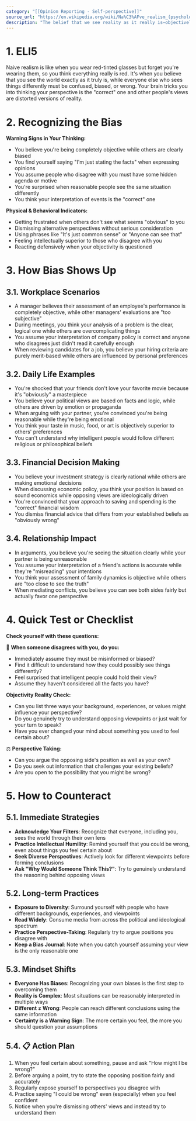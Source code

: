 ```yaml
---
category: "[[Opinion Reporting - Self-perspective]]"
source_url: "https://en.wikipedia.org/wiki/Na%C3%AFve_realism_(psychology)"
description: "The belief that we see reality as it really is—objectively and without bias"
---
```


# 1. ELI5

Naive realism is like when you wear red-tinted glasses but forget you're wearing them, so you think everything really is red. It's when you believe that you see the world exactly as it truly is, while everyone else who sees things differently must be confused, biased, or wrong. Your brain tricks you into thinking your perspective is the "correct" one and other people's views are distorted versions of reality.

# 2. Recognizing the Bias

**Warning Signs in Your Thinking:**
- You believe you're being completely objective while others are clearly biased
- You find yourself saying "I'm just stating the facts" when expressing opinions
- You assume people who disagree with you must have some hidden agenda or motive
- You're surprised when reasonable people see the same situation differently
- You think your interpretation of events is the "correct" one

**Physical & Behavioral Indicators:**
- Getting frustrated when others don't see what seems "obvious" to you
- Dismissing alternative perspectives without serious consideration
- Using phrases like "It's just common sense" or "Anyone can see that"
- Feeling intellectually superior to those who disagree with you
- Reacting defensively when your objectivity is questioned

# 3. How Bias Shows Up

## 3.1. **Workplace Scenarios**

- A manager believes their assessment of an employee's performance is completely objective, while other managers' evaluations are "too subjective"
- During meetings, you think your analysis of a problem is the clear, logical one while others are overcomplicating things
- You assume your interpretation of company policy is correct and anyone who disagrees just didn't read it carefully enough
- When reviewing candidates for a job, you believe your hiring criteria are purely merit-based while others are influenced by personal preferences

## 3.2. **Daily Life Examples**

- You're shocked that your friends don't love your favorite movie because it's "obviously" a masterpiece
- You believe your political views are based on facts and logic, while others are driven by emotion or propaganda
- When arguing with your partner, you're convinced you're being reasonable while they're being emotional
- You think your taste in music, food, or art is objectively superior to others' preferences
- You can't understand why intelligent people would follow different religious or philosophical beliefs

## 3.3. **Financial Decision Making**

- You believe your investment strategy is clearly rational while others are making emotional decisions
- When discussing economic policy, you think your position is based on sound economics while opposing views are ideologically driven
- You're convinced that your approach to saving and spending is the "correct" financial wisdom
- You dismiss financial advice that differs from your established beliefs as "obviously wrong"

## 3.4. **Relationship Impact**

- In arguments, you believe you're seeing the situation clearly while your partner is being unreasonable
- You assume your interpretation of a friend's actions is accurate while they're "misreading" your intentions
- You think your assessment of family dynamics is objective while others are "too close to see the truth"
- When mediating conflicts, you believe you can see both sides fairly but actually favor one perspective

# 4. Quick Test or Checklist

**Check yourself with these questions:**

🤔 **When someone disagrees with you, do you:**

- Immediately assume they must be misinformed or biased?
- Find it difficult to understand how they could possibly see things differently?
- Feel surprised that intelligent people could hold their view?
- Assume they haven't considered all the facts you have?

**Objectivity Reality Check:**
- Can you list three ways your background, experiences, or values might influence your perspective?
- Do you genuinely try to understand opposing viewpoints or just wait for your turn to speak?
- Have you ever changed your mind about something you used to feel certain about?

⚖️ **Perspective Taking:**

- Can you argue the opposing side's position as well as your own?
- Do you seek out information that challenges your existing beliefs?
- Are you open to the possibility that you might be wrong?

# 5. How to Counteract

## 5.1. **Immediate Strategies**

- **Acknowledge Your Filters**: Recognize that everyone, including you, sees the world through their own lens
- **Practice Intellectual Humility**: Remind yourself that you could be wrong, even about things you feel certain about
- **Seek Diverse Perspectives**: Actively look for different viewpoints before forming conclusions
- **Ask "Why Would Someone Think This?"**: Try to genuinely understand the reasoning behind opposing views

## 5.2. **Long-term Practices**

- **Exposure to Diversity**: Surround yourself with people who have different backgrounds, experiences, and viewpoints
- **Read Widely**: Consume media from across the political and ideological spectrum
- **Practice Perspective-Taking**: Regularly try to argue positions you disagree with
- **Keep a Bias Journal**: Note when you catch yourself assuming your view is the only reasonable one

## 5.3. **Mindset Shifts**

- **Everyone Has Biases**: Recognizing your own biases is the first step to overcoming them
- **Reality is Complex**: Most situations can be reasonably interpreted in multiple ways
- **Different ≠ Wrong**: People can reach different conclusions using the same information
- **Certainty is a Warning Sign**: The more certain you feel, the more you should question your assumptions

## 5.4. 📋 **Action Plan**

1. When you feel certain about something, pause and ask "How might I be wrong?"
2. Before arguing a point, try to state the opposing position fairly and accurately
3. Regularly expose yourself to perspectives you disagree with
4. Practice saying "I could be wrong" even (especially) when you feel confident
5. Notice when you're dismissing others' views and instead try to understand them

